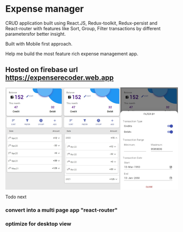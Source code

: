 # Expense manager

CRUD application built using React.JS, Redux-toolkit, Redux-persist and React-router with features like Sort, Group, Filter transactions by different parametersfor better insight.

Built with Mobile first approach.

Help me build the most feature rich expense management app.

## Hosted on firebase url https://expenserecoder.web.app

<div style="display:flex">
  <img style="display:inline" alt="app" src="./DemoImages/app.jpeg" height="320px" />
<!--   <span>App view</span> -->
<!-- </div> -->
<!-- <div style="display:flex"> -->
  <img style="display:inline" alt="group by" src="./DemoImages/group.jpeg" height="320px"  />
<!--   <span>Group by year</span> -->
<!-- </div> -->
<!-- <div style="display:flex"> -->
  <img style="display:inline" alt="filter by" src="./DemoImages/filters.jpeg" height="320px" />
<!--   <span>Filter by menu</span> -->
</div>

Todo next

### convert into a multi page app "react-router"
### optimize for desktop view
